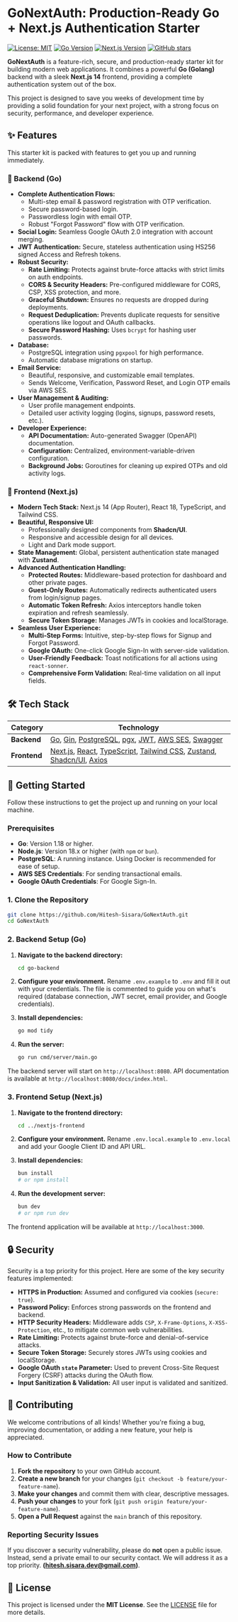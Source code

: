 # GoNextAuth: Production-Ready Go + Next.js Authentication Starter

[![License: MIT](https://img.shields.io/badge/License-MIT-blue.svg)](https://opensource.org/licenses/MIT)
[![Go Version](https://img.shields.io/badge/Go-1.18%2B-blue.svg)](https://golang.org)
[![Next.js Version](https://img.shields.io/badge/Next.js-14%2B-black.svg)](https://nextjs.org)
[![GitHub stars](https://img.shields.io/github/stars/Hitesh-Sisara/GoNextAuth?style=social)](https://github.com/Hitesh-Sisara/GoNextAuth/stargazers)

**GoNextAuth** is a feature-rich, secure, and production-ready starter kit for building modern web applications. It combines a powerful **Go (Golang)** backend with a sleek **Next.js 14** frontend, providing a complete authentication system out of the box.

This project is designed to save you weeks of development time by providing a solid foundation for your next project, with a strong focus on security, performance, and developer experience.

## ✨ Features

This starter kit is packed with features to get you up and running immediately.

### 🔐 Backend (Go)

- **Complete Authentication Flows:**
  - Multi-step email & password registration with OTP verification.
  - Secure password-based login.
  - Passwordless login with email OTP.
  - Robust "Forgot Password" flow with OTP verification.
- **Social Login:** Seamless Google OAuth 2.0 integration with account merging.
- **JWT Authentication:** Secure, stateless authentication using HS256 signed Access and Refresh tokens.
- **Robust Security:**
  - **Rate Limiting:** Protects against brute-force attacks with strict limits on auth endpoints.
  - **CORS & Security Headers:** Pre-configured middleware for CORS, CSP, XSS protection, and more.
  - **Graceful Shutdown:** Ensures no requests are dropped during deployments.
  - **Request Deduplication:** Prevents duplicate requests for sensitive operations like logout and OAuth callbacks.
  - **Secure Password Hashing:** Uses `bcrypt` for hashing user passwords.
- **Database:**
  - PostgreSQL integration using `pgxpool` for high performance.
  - Automatic database migrations on startup.
- **Email Service:**
  - Beautiful, responsive, and customizable email templates.
  - Sends Welcome, Verification, Password Reset, and Login OTP emails via AWS SES.
- **User Management & Auditing:**
  - User profile management endpoints.
  - Detailed user activity logging (logins, signups, password resets, etc.).
- **Developer Experience:**
  - **API Documentation:** Auto-generated Swagger (OpenAPI) documentation.
  - **Configuration:** Centralized, environment-variable-driven configuration.
  - **Background Jobs:** Goroutines for cleaning up expired OTPs and old activity logs.

### 🚀 Frontend (Next.js)

- **Modern Tech Stack:** Next.js 14 (App Router), React 18, TypeScript, and Tailwind CSS.
- **Beautiful, Responsive UI:**
  - Professionally designed components from **Shadcn/UI**.
  - Responsive and accessible design for all devices.
  - Light and Dark mode support.
- **State Management:** Global, persistent authentication state managed with **Zustand**.
- **Advanced Authentication Handling:**
  - **Protected Routes:** Middleware-based protection for dashboard and other private pages.
  - **Guest-Only Routes:** Automatically redirects authenticated users from login/signup pages.
  - **Automatic Token Refresh:** Axios interceptors handle token expiration and refresh seamlessly.
  - **Secure Token Storage:** Manages JWTs in cookies and localStorage.
- **Seamless User Experience:**
  - **Multi-Step Forms:** Intuitive, step-by-step flows for Signup and Forgot Password.
  - **Google OAuth:** One-click Google Sign-In with server-side validation.
  - **User-Friendly Feedback:** Toast notifications for all actions using `react-sonner`.
  - **Comprehensive Form Validation:** Real-time validation on all input fields.

## 🛠️ Tech Stack

| Category     | Technology                                                                                                                                                                                                                                                                |
| ------------ | ------------------------------------------------------------------------------------------------------------------------------------------------------------------------------------------------------------------------------------------------------------------------- |
| **Backend**  | [Go](https://golang.org/), [Gin](https://gin-gonic.com/), [PostgreSQL](https://www.postgresql.org/), [pgx](https://github.com/jackc/pgx), [JWT](https://github.com/golang-jwt/jwt), [AWS SES](https://aws.amazon.com/ses/), [Swagger](https://swagger.io/)                |
| **Frontend** | [Next.js](https://nextjs.org/), [React](https://react.dev/), [TypeScript](https://www.typescriptlang.org/), [Tailwind CSS](https://tailwindcss.com/), [Zustand](https://github.com/pmndrs/zustand), [Shadcn/UI](https://ui.shadcn.com/), [Axios](https://axios-http.com/) |

## 🚀 Getting Started

Follow these instructions to get the project up and running on your local machine.

### Prerequisites

- **Go**: Version 1.18 or higher.
- **Node.js**: Version 18.x or higher (with `npm` or `bun`).
- **PostgreSQL**: A running instance. Using Docker is recommended for ease of setup.
- **AWS SES Credentials**: For sending transactional emails.
- **Google OAuth Credentials**: For Google Sign-In.

### 1. Clone the Repository

```bash
git clone https://github.com/Hitesh-Sisara/GoNextAuth.git
cd GoNextAuth
```

### 2. Backend Setup (Go)

1.  **Navigate to the backend directory:**

    ```bash
    cd go-backend
    ```

2.  **Configure your environment.** Rename `.env.example` to `.env` and fill it out with your credentials. The file is commented to guide you on what's required (database connection, JWT secret, email provider, and Google credentials).

3.  **Install dependencies:**

    ```bash
    go mod tidy
    ```

4.  **Run the server:**
    ```bash
    go run cmd/server/main.go
    ```

The backend server will start on `http://localhost:8080`. API documentation is available at `http://localhost:8080/docs/index.html`.

### 3. Frontend Setup (Next.js)

1.  **Navigate to the frontend directory:**

    ```bash
    cd ../nextjs-frontend
    ```

2.  **Configure your environment.** Rename `.env.local.example` to `.env.local` and add your Google Client ID and API URL.

3.  **Install dependencies:**

    ```bash
    bun install
    # or npm install
    ```

4.  **Run the development server:**
    ```bash
    bun dev
    # or npm run dev
    ```

The frontend application will be available at `http://localhost:3000`.

## 🔒 Security

Security is a top priority for this project. Here are some of the key security features implemented:

- **HTTPS in Production:** Assumed and configured via cookies (`secure: true`).
- **Password Policy:** Enforces strong passwords on the frontend and backend.
- **HTTP Security Headers:** Middleware adds `CSP`, `X-Frame-Options`, `X-XSS-Protection`, etc., to mitigate common web vulnerabilities.
- **Rate Limiting:** Protects against brute-force and denial-of-service attacks.
- **Secure Token Storage:** Securely stores JWTs using cookies and localStorage.
- **Google OAuth `state` Parameter:** Used to prevent Cross-Site Request Forgery (CSRF) attacks during the OAuth flow.
- **Input Sanitization & Validation:** All user input is validated and sanitized.

## 🤝 Contributing

We welcome contributions of all kinds! Whether you're fixing a bug, improving documentation, or adding a new feature, your help is appreciated.

### How to Contribute

1.  **Fork the repository** to your own GitHub account.
2.  **Create a new branch** for your changes (`git checkout -b feature/your-feature-name`).
3.  **Make your changes** and commit them with clear, descriptive messages.
4.  **Push your changes** to your fork (`git push origin feature/your-feature-name`).
5.  **Open a Pull Request** against the `main` branch of this repository.

### Reporting Security Issues

If you discover a security vulnerability, please do **not** open a public issue. Instead, send a private email to our security contact. We will address it as a top priority. **(hitesh.sisara.dev@gmail.com)**.

## 📄 License

This project is licensed under the **MIT License**. See the [LICENSE](LICENSE) file for more details.
